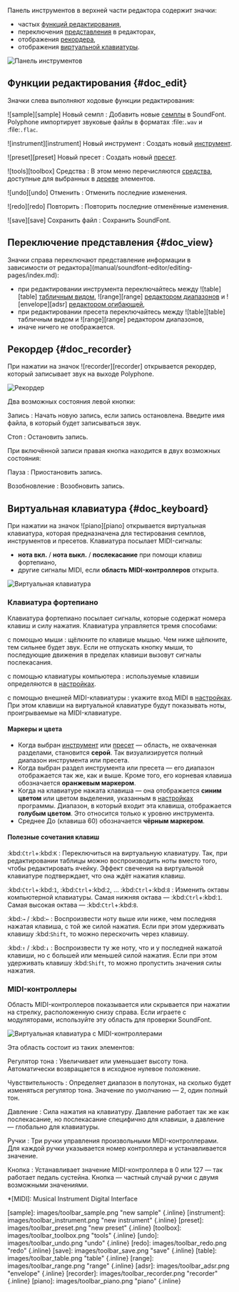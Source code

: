Панель инструментов в верхней части редактора содержит значки:

* частых [функций редактирования](#doc_edit),
* переключения [представления](#doc_view) в редакторах,
* отображения [рекордера](#doc_recorder),
* отображения [виртуальной клавиатуры](#doc_keyboard).


![Панель инструментов](images/toolbar.png "Панель инструментов")


## Функции редактирования {#doc_edit}


Значки слева выполняют ходовые функции редактирования:


![sample][sample] Новый семпл
: Добавить новые [семплы](manual/soundfont-editor/editing-pages/sample-editor.md) в SoundFont.
  Polyphone импортирует звуковые файлы в форматах :file:`.wav` и :file:`.flac`.

![instrument][instrument] Новый инструмент
: Создать новый [инструмент](manual/soundfont-editor/editing-pages/instrument-editor.md).

![preset][preset] Новый пресет
: Cоздать новый [пресет](manual/soundfont-editor/editing-pages/preset-editor.md).

![tools][toolbox] Средства
: В этом меню перечисляются [средства](manual/soundfont-editor/tools/index.md), доступные для выбранных в [дереве](manual/soundfont-editor/tree.md) элементов.

![undo][undo] Отменить
: Отменить последние изменения.

![redo][redo] Повторить
: Повторить последние отменённые изменения.

![save][save] Сохранить файл
: Сохранить SoundFont.


## Переключение представления {#doc_view}


Значки справа переключают представление информации в зависимости от редактора](manual/soundfont-editor/editing-pages/index.md):

* при редактировании инструмента переключайтесь между ![table][table] [табличным видом](manual/soundfont-editor/editing-pages/instrument-editor.md#doc_table), ![range][range] [редактором диапазонов](manual/soundfont-editor/editing-pages/instrument-editor.md#doc_range) и ![envelope][adsr] [редактором огибающей](manual/soundfont-editor/editing-pages/instrument-editor.md#doc_envelope),
* при редактировании пресета переключайтесь между ![table][table] табличным видом и ![range][range] редактором диапазонов,
* иначе ничего не отображается.


## Рекордер {#doc_recorder}


При нажатии на значок ![recorder][recorder] открывается рекордер, который записывает звук на выходе Polyphone.


![Рекордер](images/recorder.png "Рекордер")


Два возможных состояния левой кнопки:


Запись
: Начать новую запись, если запись остановлена.
  Введите имя файла, в который будет записываться звук.

Стоп
: Остановить запись.


При включённой записи правая кнопка находится в двух возможных состояния:


Пауза
: Приостановить запись.

Возобновление
: Возобновить запись.


## Виртуальная клавиатура {#doc_keyboard}


При нажатии на значок ![piano][piano] открывается виртуальная клавиатура, которая предназначена для тестирования семплов, инструментов и пресетов.
Клавиатура посылает MIDI-сигналы:

* **нота вкл.** / **нота выкл.** / **послекасание** при помощи клавиш фортепиано,
* другие сигналы MIDI, если **область MIDI-контроллеров** открыта.


![Виртуальная клавиатура](images/virtual_keyboard.png "Виртуальная клавиатура")


### Клавиатура фортепиано


Клавиатура фортепиано посылает сигналы, которые содержат номера клавиш и силу нажатия.
Клавиатура управляется тремя способами:


с помощью мыши
: щёлкните по клавише мышью.
  Чем ниже щёлкните, тем сильнее будет звук.
  Если не отпускать кнопку мыши, то последующие движения в пределах клавиши вызовут сигналы послекасания.

с помощью клавиатуры компьютера
: используемые клавиши определяются в [настройках](manual/settings.md#doc_keyboard).

с помощью внешней MIDI-клавиатуры
: укажите вход MIDI в [настройках](manual/settings.md#doc_general).
  При этом клавиши на виртуальной клавиатуре будут показывать ноты, проигрываемые на MIDI-клавиатуре.


#### Маркеры и цвета


* Когда выбран [инструмент](manual/soundfont-editor/editing-pages/instrument-editor.md) или [пресет](manual/soundfont-editor/editing-pages/preset-editor.md) — область, не охваченная разделами, становится **серой**.
  Так визуализируется полный диапазон инструмента или пресета.
* Когда выбран раздел инструмента или пресета — его диапазон отображается так же, как и выше.
  Кроме того, его корневая клавиша обозначается **оранжевым маркером**.
* Когда на клавиатуре нажата клавиша — она отображается **синим цветом** или цветом выделения, указанным в [настройках](manual/settings.md#doc_interface) программы.
  Диапазон, в который входит эта клавиша, отображается **голубым цветом**.
  Это относится только к уровню инструмента.
* Среднее До (клавиша 60) обозначается **чёрным маркером**.


#### Полезные сочетания клавиш


:kbd:`Ctrl`+:kbd:`K`
: Переключиться на виртуальную клавиатуру.
  Так, при редактировании таблицы можно воспроизводить ноты вместо того, чтобы редактировать ячейку.
  Эффект свечения на виртуальной клавиатуре подтверждает, что она ждёт нажатия клавиш.

:kbd:`Ctrl`+:kbd:`1`, :kbd:`Ctrl`+:kbd:`2`, … :kbd:`Ctrl`+:kbd:`8`
: Изменить октавы компьютерной клавиатуры.
  Самая нижняя октава — :kbd:`Ctrl`+:kbd:`1`.
  Самая высокая октава — :kbd:`Ctrl`+:kbd:`8`.

:kbd:`→` / :kbd:`←`
: Воспроизвести ноту выше или ниже, чем последняя нажатая клавиша, с той же силой нажатия.
  Если при этом удерживать клавишу :kbd:`Shift`, то можно перескочить через клавишу.

:kbd:`↑` / :kbd:`↓`
: Воспроизвести ту же ноту, что и у последней нажатой клавиши, но с большей или меньшей силой нажатия.
  Если при этом удерживать клавишу :kbd:`Shift`, то можно пропустить значения силы нажатия.


### MIDI-контроллеры


Область MIDI-контроллеров показывается или скрывается при нажатии на стрелку, расположенную снизу справа.
Если играете с модуляторами, используйте эту область для проверки SoundFont.


![Виртуальная клавиатура с MIDI-контроллерами](images/virtual_keyboard_2.png "Виртуальная клавиатура с MIDI-контроллерами")


Эта область состоит из таких элементов:


Регулятор тона
: Увеличивает или уменьшает высоту тона.
  Автоматически возвращается в исходное нулевое положение.

Чувствительность
: Определяет диапазон в полутонах, на сколько будет изменяться регулятор тона.
  Значение по умолчанию — 2, один полный тон.

Давление
: Сила нажатия на клавиатуру.
  Давление работает так же как послекасание, но послекасание специфично для клавиши, а давление — глобально для клавиатуры.

Ручки
: Три ручки управления произвольными MIDI-контроллерами.
  Для каждой ручки указывается номер контроллера и устанавливается значение.

Кнопка
: Устанавливает значение MIDI-контроллера в 0 или 127 — так работает педаль сустейна.
  Кнопка — частный случай ручки с двумя возможными значениями.



*[MIDI]: Musical Instrument Digital Interface


[sample]:     images/toolbar_sample.png     "new sample"     {.inline}
[instrument]: images/toolbar_instrument.png "new instrument" {.inline}
[preset]:     images/toolbar_preset.png     "new preset"     {.inline}
[toolbox]:    images/toolbar_toolbox.png    "tools"          {.inline}
[undo]:       images/toolbar_undo.png       "undo"           {.inline}
[redo]:       images/toolbar_redo.png       "redo"           {.inline}
[save]:       images/toolbar_save.png       "save"           {.inline}
[table]:      images/toolbar_table.png      "table"          {.inline}
[range]:      images/toolbar_range.png      "range"          {.inline}
[adsr]:       images/toolbar_adsr.png       "envelope"       {.inline}
[recorder]:   images/toolbar_recorder.png   "recorder"       {.inline}
[piano]:      images/toolbar_piano.png      "piano"          {.inline}
